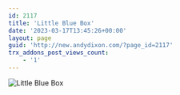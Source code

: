 ```yaml
---
id: 2117
title: 'Little Blue Box'
date: '2023-03-17T13:45:26+00:00'
layout: page
guid: 'http://new.andydixon.com/?page_id=2117'
trx_addons_post_views_count:
    - '1'
---
```


![Little Blue Box](https://i0.wp.com/assets.g8x2.ldn.idrivee2-23.com/posters/Little%20Blue%20Box%2001.jpg?w=1200&ssl=1 "Little Blue Box")